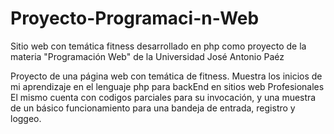 # Proyecto-Programaci-n-Web
Sitio web con temática fitness desarrollado en php como proyecto de la materia "Programación Web" de la Universidad José Antonio Paéz

Proyecto de una página web con temática de fitness. Muestra los inicios de mi aprendizaje en el lenguaje php para backEnd en sitios web Profesionales
El mismo cuenta con codigos parciales para su invocación, y una muestra de un básico funcionamiento para una bandeja de entrada, registro y loggeo.
